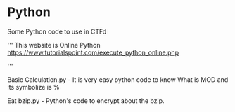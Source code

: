 # Python
Some Python code to use in CTFd

'''
This website is Online Python
https://www.tutorialspoint.com/execute_python_online.php

'''

Basic Calculation.py - It is very easy python code to know What is MOD and its symbolize is %

Eat bzip.py  - Python's code to encrypt about the bzip.
